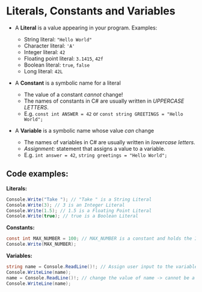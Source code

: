 # Literals, Constants and Variables

- A **Literal** is a value appearing in your program. Examples:

  - String literal: `"Hello World"`
  - Character literal: `'A'`
  - Integer literal: `42`
  - Floating point literal: `3.1415`, `42f`
  - Boolean literal: `true`, `false`
  - Long literal: `42L`

- A **Constant** is a symbolic name for a literal

  - The value of a constant _cannot_ change!
  - The names of constants in C# are usually written in _UPPERCASE LETTERS_.
  - E.g. `const int ANSWER = 42` or `const string GREETINGS = "Hello World";`

- A **Variable** is a symbolic name whose value _can_ change
  - The names of variables in C# are usually written in _lowercase letters_.
  - _Assignment:_ statement that assigns a value to a variable.
  - E.g. `int answer = 42`, `string greetings = "Hello World";`

## Code examples:

**Literals:**

```csharp
Console.Write("Take "); // "Take " is a String Literal
Console.Write(3); // 3 is an Integer Literal
Console.Write(1.5); // 1.5 is a Floating Point Literal
Console.Write(true); // true is a Boolean Literal
```

**Constants:**

```csharp
const int MAX_NUMBER = 100; // MAX_NUMBER is a constant and holds the Integer Literal 100
Console.Write(MAX_NUMBER);
```

**Variables:**

```csharp
string name = Console.ReadLine()!; // Assign user input to the variable name
Console.WriteLine(name);
name = Console.ReadLine()!; // change the value of name -> cannot be a constant
Console.WriteLine(name);
```
